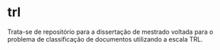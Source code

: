 # trl
Trata-se de repositório para a dissertação de mestrado voltada para o problema de classificação de documentos utilizando a escala TRL.
